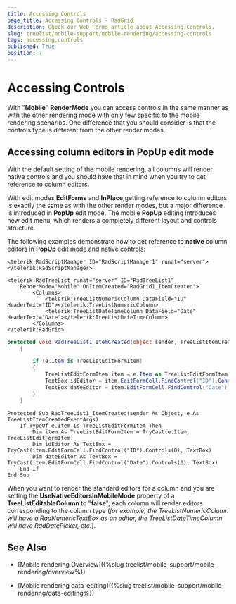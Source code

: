 ```yaml
---
title: Accessing Controls
page_title: Accessing Controls - RadGrid
description: Check our Web Forms article about Accessing Controls.
slug: treelist/mobile-support/mobile-rendering/accessing-controls
tags: accessing,controls
published: True
position: 7
---
```


# Accessing Controls



With "**Mobile**" **RenderMode** you can access controls in the same manner as with the other rendering mode with only few specific to the mobile rendering scenarios. One difference that you should consider is that the controls type is different from the other render modes.

## Accessing column editors in PopUp edit mode

With the default setting of the mobile rendering, all columns will render native controls and you should have that in mind when you try to get reference to column editors.

With edit modes **EditForms** and **InPlace**,getting reference to column editors is exactly the same as with the other render modes, but a major difference is introduced in **PopUp** edit mode. The mobile **PopUp** editing introduces new edit menu, which renders a completely different layout and controls structure.


The following examples demonstrate how to get reference to **native** column editors in **PopUp** edit mode and native controls:

````ASP.NET	
<telerik:RadScriptManager ID="RadScriptManager1" runat="server">
</telerik:RadScriptManager>

<telerik:RadTreeList runat="server" ID="RadTreeList1"
	RenderMode="Mobile" OnItemCreated="RadGrid1_ItemCreated">
		<Columns>
			<telerik:TreeListNumericColumn DataField="ID" HeaderText="ID"></telerik:TreeListNumericColumn>
			<telerik:TreeListDateTimeColumn DataField="Date" HeaderText="Date"></telerik:TreeListDateTimeColumn>
		</Columns>
</telerik:RadGrid>
````

````C#	
protected void RadTreeList1_ItemCreated(object sender, TreeListItemCreatedEventArgs e)
    {

        if (e.Item is TreeListEditFormItem)
        {
            TreeListEditFormItem item = e.Item as TreeListEditFormItem;
            TextBox idEditor = item.EditFormCell.FindControl("ID").Controls[0] as TextBox;   
            TextBox dateEditor = item.EditFormCell.FindControl("Date").Controls[0] as TextBox;
        }
    }

````
````VB
Protected Sub RadTreeList1_ItemCreated(sender As Object, e As TreeListItemCreatedEventArgs)
	If TypeOf e.Item Is TreeListEditFormItem Then
		Dim item As TreeListEditFormItem = TryCast(e.Item, TreeListEditFormItem)
		Dim idEditor As TextBox = TryCast(item.EditFormCell.FindControl("ID").Controls(0), TextBox)
		Dim dateEditor As TextBox = TryCast(item.EditFormCell.FindControl("Date").Controls(0), TextBox)
	End If
End Sub

````



When you want to render the standard editors for a column and you are setting the **UseNativeEditorsInMobileMode** property of a **TreeListEditableColumn** to "**false**", each column will render editors	corresponding to the column type (*for example, the TreeListNumericColumn will have a RadNumericTextBox as an editor, the TreeListDateTimeColumn will have RadDatePicker, etc.*).

## See Also

 * [Mobile rendering Overview]({%slug treelist/mobile-support/mobile-rendering/overview%})

 * [Mobile rendering data-editing]({%slug treelist/mobile-support/mobile-rendering/data-editing%})

